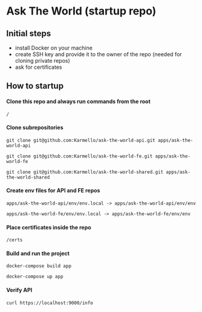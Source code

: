 # Ask The World (startup repo)

## Initial steps

- install Docker on your machine
- create SSH key and provide it to the owner of the repo (needed for cloning private repos)
- ask for certificates

## How to startup

#### Clone this repo and always run commands from the root

```
/
```

#### Clone subrepositories

```
git clone git@github.com:Karmello/ask-the-world-api.git apps/ask-the-world-api
```

```
git clone git@github.com:Karmello/ask-the-world-fe.git apps/ask-the-world-fe
```

```
git clone git@github.com:Karmello/ask-the-world-shared.git apps/ask-the-world-shared
```

#### Create env files for API and FE repos

```
apps/ask-the-world-api/env/env.local -> apps/ask-the-world-api/env/env
```

```
apps/ask-the-world-fe/env/env.local -> apps/ask-the-world-fe/env/env
```

#### Place certificates inside the repo

```
/certs
```

#### Build and run the project

```
docker-compose build app
```

```
docker-compose up app
```

#### Verify API

```
curl https://localhost:9000/info
```
